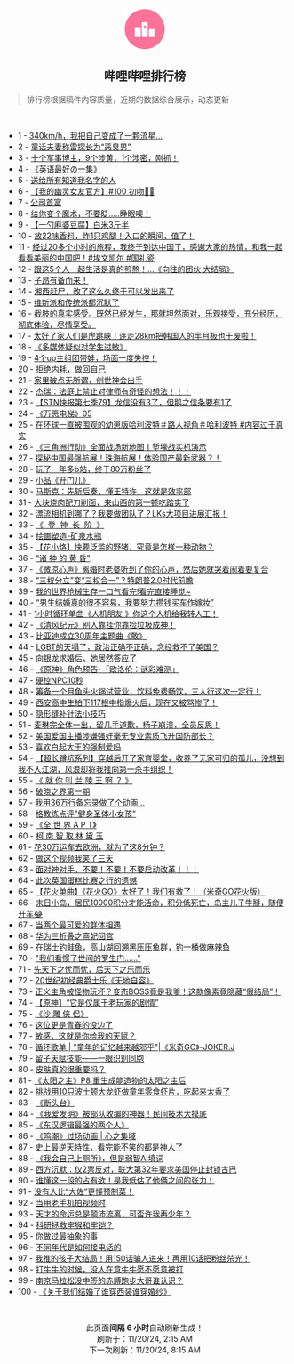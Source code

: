 <div align="center">
    <img src="./assets/icon_rank.png" alt="logo" />
    <h2>哔哩哔哩排行榜</h>
</div>

> 排行榜根据稿件内容质量，近期的数据综合展示，动态更新

<br />

<ul><li><span>1 - <a href=https://www.bilibili.com/BV1NeULY2EV2 target=_blank>340km/h，我把自己变成了一颗流星...</a></span></li><li><span>2 - <a href=https://www.bilibili.com/BV1eZUBYbEqA target=_blank>童话夫妻称雷探长为“恶臭男”</a></span></li><li><span>3 - <a href=https://www.bilibili.com/BV1oFUCYkELx target=_blank>十个军事博主，9个涉黄，1个涉密，刚抓！</a></span></li><li><span>4 - <a href=https://www.bilibili.com/BV1PtmDYCExM target=_blank>《英语最好の一集》</a></span></li><li><span>5 - <a href=https://www.bilibili.com/BV14UUAYmExC target=_blank>送给所有知道我名字的人</a></span></li><li><span>6 - <a href=https://www.bilibili.com/BV1aNUrYhEax target=_blank>【我的幽灵女友官方】#100&nbsp;初吻👻😶</a></span></li><li><span>7 - <a href=https://www.bilibili.com/BV1mSmhYoE8W target=_blank>公司首富</a></span></li><li><span>8 - <a href=https://www.bilibili.com/BV1D4U6Y4Eb5 target=_blank>给你变个魔术，不要眨.....睁眼噢！</a></span></li><li><span>9 - <a href=https://www.bilibili.com/BV1JXUHYoE54 target=_blank>【一勺麻婆豆腐】白米3斤半</a></span></li><li><span>10 - <a href=https://www.bilibili.com/BV1hYUWYEEkX target=_blank>放22味香料，炸1只鸡腿！入口的瞬间，值了！</a></span></li><li><span>11 - <a href=https://www.bilibili.com/BV1QLUiYEEFd target=_blank>经过20多个小时的旅程，我终于到达中国了，感谢大家的热情，和我一起看看美丽的中国吧！#埃文凯尔&nbsp;#国礼瓷</a></span></li><li><span>12 - <a href=https://www.bilibili.com/BV16hmZYRESm target=_blank>跟这5个人一起生活是真的煎熬！...《向往的团伙&nbsp;大结局》</a></span></li><li><span>13 - <a href=https://www.bilibili.com/BV1J2U7YLErH target=_blank>子昂有备而来！</a></span></li><li><span>14 - <a href=https://www.bilibili.com/BV1uemfYrE2h target=_blank>湘西赶尸，改了这么久终于可以发出来了</a></span></li><li><span>15 - <a href=https://www.bilibili.com/BV1iiUrYgEsn target=_blank>维新派和传统派都沉默了</a></span></li><li><span>16 - <a href=https://www.bilibili.com/BV1t5UrYsEEg target=_blank>截肢的真实感受。既然已经发生，那就坦然面对，乐观接受，充分经历，彻底体验，尽情享受。</a></span></li><li><span>17 - <a href=https://www.bilibili.com/BV1scmfYPES3 target=_blank>太好了家人们是虎跳峡！连走28km把韩国人的半月板也干废啦！</a></span></li><li><span>18 - <a href=https://www.bilibili.com/BV1P1mfYPEms target=_blank>《多媒体疑似对学生过敏》</a></span></li><li><span>19 - <a href=https://www.bilibili.com/BV1H2moYREqv target=_blank>4个up主组团带娃，场面一度失控！</a></span></li><li><span>20 - <a href=https://www.bilibili.com/BV1jpUvYRE9P target=_blank>拒绝内耗，做回自己</a></span></li><li><span>21 - <a href=https://www.bilibili.com/BV1BimZYHEYB target=_blank>家里破点无所谓，创世神会出手</a></span></li><li><span>22 - <a href=https://www.bilibili.com/BV1Y4UYY5EhH target=_blank>杰瑞：法庭上禁止对律师有奇怪的想法！！！</a></span></li><li><span>23 - <a href=https://www.bilibili.com/BV1fTU6YgEuM target=_blank>【STN快报第七季79】龙信没有3了，但鹅之信条要有1了</a></span></li><li><span>24 - <a href=https://www.bilibili.com/BV1rtUaY9EjD target=_blank>《万恶电梯》05</a></span></li><li><span>25 - <a href=https://www.bilibili.com/BV18DU8YcExo target=_blank>在环球一直被围观的幼崽版哈利波特＃路人视角＃哈利波特&nbsp;#内容过于真实</a></span></li><li><span>26 - <a href=https://www.bilibili.com/BV1FMU6Y6EMv target=_blank>《三角洲行动》全面战场新地图丨堑壕战实机演示</a></span></li><li><span>27 - <a href=https://www.bilibili.com/BV1qvU8Y3EqY target=_blank>探秘中国最强航展！珠海航展！体验国产最新武器？！</a></span></li><li><span>28 - <a href=https://www.bilibili.com/BV1WEUrYQEs6 target=_blank>玩了一年多b站，终于80万粉丝了</a></span></li><li><span>29 - <a href=https://www.bilibili.com/BV1VnU6YaEmp target=_blank>小品《开门儿》</a></span></li><li><span>30 - <a href=https://www.bilibili.com/BV1aUUrYwEF7 target=_blank>马斯克：先斩后奏，懂王特许，这就是效率部</a></span></li><li><span>31 - <a href=https://www.bilibili.com/BV1etUcYWEHC target=_blank>大块烧肉配刀削面，来山西的第一顿吃踏实了</a></span></li><li><span>32 - <a href=https://www.bilibili.com/BV1cAU7Y1Ew7 target=_blank>漂流相机到哪了？我要做团队了？LKs大项目进展汇报！</a></span></li><li><span>33 - <a href=https://www.bilibili.com/BV18UU8YaE4i target=_blank>《&nbsp;&nbsp;登&nbsp;&nbsp;神&nbsp;&nbsp;长&nbsp;&nbsp;阶&nbsp;&nbsp;》</a></span></li><li><span>34 - <a href=https://www.bilibili.com/BV164U8Y2EvV target=_blank>绘画塑造-矿泉水瓶</a></span></li><li><span>35 - <a href=https://www.bilibili.com/BV1XMUCYTEBK target=_blank>【花小烙】快要泛滥的野猪，究竟是怎样一种动物？</a></span></li><li><span>36 - <a href=https://www.bilibili.com/BV1SbmoYTEhi target=_blank>“诸&nbsp;神&nbsp;的&nbsp;黄&nbsp;昏”</a></span></li><li><span>37 - <a href=https://www.bilibili.com/BV1MHUeYqEcD target=_blank>《微凉心声》离婚时老婆听到了你的心声，然后她就哭着闹着要复合</a></span></li><li><span>38 - <a href=https://www.bilibili.com/BV16KU7YkETb target=_blank>“三权分立”变“三权合一”？特朗普2.0时代前瞻</a></span></li><li><span>39 - <a href=https://www.bilibili.com/BV1ZYmdYyEcd target=_blank>我的世界枪械生存一口气看完!看完直接睡觉~</a></span></li><li><span>40 - <a href=https://www.bilibili.com/BV1qaU8YVEtD target=_blank>“男生结婚真的很不容易，我要努力攒钱买车作嫁妆”</a></span></li><li><span>41 - <a href=https://www.bilibili.com/BV1a8UWYnEd3 target=_blank>1小时循环单曲《人机朋友 》你这个人机给我转人工！</a></span></li><li><span>42 - <a href=https://www.bilibili.com/BV1dxUcYREHC target=_blank>《清风纪元》别人靠挂你靠捡垃圾成神！</a></span></li><li><span>43 - <a href=https://www.bilibili.com/BV1GKUnYgEsn target=_blank>比亚迪成立30周年主题曲《敢》</a></span></li><li><span>44 - <a href=https://www.bilibili.com/BV17VUhYLEfZ target=_blank>LGBT的天塌了，政治正确不正确，念经救不了美国？</a></span></li><li><span>45 - <a href=https://www.bilibili.com/BV1YxUhYTEY9 target=_blank>向银龙求婚后，她居然答应了</a></span></li><li><span>46 - <a href=https://www.bilibili.com/BV1QsU7Y8ETb target=_blank>《原神》角色预告-「欧洛伦：谜彩难测」</a></span></li><li><span>47 - <a href=https://www.bilibili.com/BV1RsUYY1EZP target=_blank>硬控NPC10秒</a></span></li><li><span>48 - <a href=https://www.bilibili.com/BV18MUrY8EUd target=_blank>筹备一个月鱼头火锅试营业，饮料免费畅饮，三人行这次一定行！</a></span></li><li><span>49 - <a href=https://www.bilibili.com/BV1BqUaYmE78 target=_blank>西安高中生拍下117根中指爆火后，现在又被骂惨了！</a></span></li><li><span>50 - <a href=https://www.bilibili.com/BV1TqmfYzEhG target=_blank>隐形缝补针法小技巧</a></span></li><li><span>51 - <a href=https://www.bilibili.com/BV1reUeYtEiF target=_blank>麦琳完全体一出，留几手道歉，杨子崩溃，全员反思！</a></span></li><li><span>52 - <a href=https://www.bilibili.com/BV1dfUkYVE1B target=_blank>美国爱国主播涉嫌强奸毫无专业素质飞升国防部长？</a></span></li><li><span>53 - <a href=https://www.bilibili.com/BV1zTU6Y3EMa target=_blank>喜欢白起大王的强制爱吗</a></span></li><li><span>54 - <a href=https://www.bilibili.com/BV1WRDBY7EQN target=_blank>【超长蹲坑系列】穿越后开了家育婴堂，收养了无家可归的孤儿，没想到我不入江湖，风浪却将我推向第一杀手组织！</a></span></li><li><span>55 - <a href=https://www.bilibili.com/BV1b8U6YxERf target=_blank>《&nbsp;就&nbsp;你&nbsp;叫&nbsp;兰&nbsp;陵&nbsp;王&nbsp;啊&nbsp;？&nbsp;》</a></span></li><li><span>56 - <a href=https://www.bilibili.com/BV1S8U6YsENy target=_blank>破晓之界第一期</a></span></li><li><span>57 - <a href=https://www.bilibili.com/BV1LVmRYzERY target=_blank>我用36万行备忘录做了个动画…</a></span></li><li><span>58 - <a href=https://www.bilibili.com/BV1snU8YQEG1 target=_blank>格教练点评&quot;健身圣体小女孩&quot;</a></span></li><li><span>59 - <a href=https://www.bilibili.com/BV1qmUPYTEYi target=_blank>《全&nbsp;世&nbsp;界&nbsp;A&nbsp;P&nbsp;T》</a></span></li><li><span>60 - <a href=https://www.bilibili.com/BV1QpU6YFEQm target=_blank>柯&nbsp;南&nbsp;智&nbsp;取&nbsp;林&nbsp;黛&nbsp;玉</a></span></li><li><span>61 - <a href=https://www.bilibili.com/BV12cUHYaE5Q target=_blank>花30万运车去欧洲，就为了这8分钟？</a></span></li><li><span>62 - <a href=https://www.bilibili.com/BV1dwUFYHEDU target=_blank>做这个视频我笑了三天</a></span></li><li><span>63 - <a href=https://www.bilibili.com/BV1C2UkYHE5q target=_blank>面对神对手，不要！不要！不要启动改革！！！</a></span></li><li><span>64 - <a href=https://www.bilibili.com/BV1yuUvYeE6P target=_blank>此次英国蛋糕比赛之行的遗憾</a></span></li><li><span>65 - <a href=https://www.bilibili.com/BV1krUBYuEwK target=_blank>【花火单曲】《花火GO》太好了！我们有救了！（米奇GO花火版）</a></span></li><li><span>66 - <a href=https://www.bilibili.com/BV1jnUYYEEEc target=_blank>末日小岛，居民10000积分才能活命，积分低死亡，岛主儿子牛掰，随便开车😂</a></span></li><li><span>67 - <a href=https://www.bilibili.com/BV1tEUCY8Egb target=_blank>当两个最可爱的群体相遇</a></span></li><li><span>68 - <a href=https://www.bilibili.com/BV1wMUkYEEK5 target=_blank>华为三折叠之熹妃回宫</a></span></li><li><span>69 - <a href=https://www.bilibili.com/BV1LaUzYNECY target=_blank>在瑞士钓鲑鱼，高山湖回溯黑压压鱼群，钓一桶做麻辣鱼</a></span></li><li><span>70 - <a href=https://www.bilibili.com/BV1rimDYMEdp target=_blank>&quot;我们看惯了世间的罗生门......&quot;</a></span></li><li><span>71 - <a href=https://www.bilibili.com/BV1JLUcYaE6U target=_blank>先天下之忧而忧，后天下之乐而乐</a></span></li><li><span>72 - <a href=https://www.bilibili.com/BV1RKUeY2ErL target=_blank>20世纪初经典爵士乐《无地自容》</a></span></li><li><span>73 - <a href=https://www.bilibili.com/BV1MamoYNEg7 target=_blank>正义主角被怪物玩坏？变态BOSS竟是我爹！这款像素竟隐藏“假结局”！</a></span></li><li><span>74 - <a href=https://www.bilibili.com/BV187UVYUEmr target=_blank>【原神】“它是仅属于老玩家的剧情”</a></span></li><li><span>75 - <a href=https://www.bilibili.com/BV1pTmfYFEXc target=_blank>《沙&nbsp;雕&nbsp;侠&nbsp;侣》</a></span></li><li><span>76 - <a href=https://www.bilibili.com/BV1QNUaYzECL target=_blank>这位更是青春的没边了</a></span></li><li><span>77 - <a href=https://www.bilibili.com/BV1J4UzYBEaZ target=_blank>敏感，这就是你给我的天赋？</a></span></li><li><span>78 - <a href=https://www.bilibili.com/BV1NtmDYCEhF target=_blank>循环歌单&nbsp;|&nbsp;&quot;童年的记忆越来越邪乎&quot;|《米奇GO》-JOKER.J</a></span></li><li><span>79 - <a href=https://www.bilibili.com/BV1DMUaYqE2y target=_blank>留子天赋技能——一眼识别同胞</a></span></li><li><span>80 - <a href=https://www.bilibili.com/BV1jsUcYxENC target=_blank>皮肤真的很重要吗？</a></span></li><li><span>81 - <a href=https://www.bilibili.com/BV1BiUaYEER9 target=_blank>《太阳之主》P8&nbsp;重生成能造物的太阳之主后</a></span></li><li><span>82 - <a href=https://www.bilibili.com/BV1LWmfYEEFe target=_blank>挑战用10只波士顿大龙虾做童年零食虾片，吃起来太香了</a></span></li><li><span>83 - <a href=https://www.bilibili.com/BV1HSUkYnEB1 target=_blank>《断头台》</a></span></li><li><span>84 - <a href=https://www.bilibili.com/BV1DXUaYqEbB target=_blank>《我爱发明》被部队收编的神器！民间技术大摸底</a></span></li><li><span>85 - <a href=https://www.bilibili.com/BV1yZmdYtEYV target=_blank>《东汉逻辑最强的两个人》</a></span></li><li><span>86 - <a href=https://www.bilibili.com/BV1QUUrYwE46 target=_blank>《鸣潮》过场动画&nbsp;|&nbsp;心之集域</a></span></li><li><span>87 - <a href=https://www.bilibili.com/BV1nUU6YVE4w target=_blank>史上最逆天特性，看完能不笑的都是神人了</a></span></li><li><span>88 - <a href=https://www.bilibili.com/BV11cUYYwE7E target=_blank>《我会自己上厕所》，但是弱智AI填词</a></span></li><li><span>89 - <a href=https://www.bilibili.com/BV1cuUkYmEsX target=_blank>西方沉默：仅2票反对，联大第32年要求美国停止封锁古巴</a></span></li><li><span>90 - <a href=https://www.bilibili.com/BV1gCUzYoESz target=_blank>谁懂这一段的占有欲！是我低估了他俩之间的张力！</a></span></li><li><span>91 - <a href=https://www.bilibili.com/BV1NvmRYsEoj target=_blank>没有人比“大佐”更懂预制菜！</a></span></li><li><span>92 - <a href=https://www.bilibili.com/BV1R2UeYJEVA target=_blank>当用老手机拍视频时</a></span></li><li><span>93 - <a href=https://www.bilibili.com/BV1KkmfYKEnJ target=_blank>天才的命运总是颠沛流离，可否许我再少年？</a></span></li><li><span>94 - <a href=https://www.bilibili.com/BV1erU8YTEAv target=_blank>科研拯救牢猴和牢铠？</a></span></li><li><span>95 - <a href=https://www.bilibili.com/BV18DmdYPEKq target=_blank>你做过最抽象的事</a></span></li><li><span>96 - <a href=https://www.bilibili.com/BV1qiU8Y6EwU target=_blank>不同年代是如何接电话的</a></span></li><li><span>97 - <a href=https://www.bilibili.com/BV1WRm9YQEQU target=_blank>我推的孩子大结局！用150话骗人进来！再用10话把粉丝杀光！</a></span></li><li><span>98 - <a href=https://www.bilibili.com/BV1dRmRY6Eig target=_blank>打牛牛的时候，没人在意牛牛愿不愿意被打</a></span></li><li><span>99 - <a href=https://www.bilibili.com/BV18PUzYWEsA target=_blank>南京马拉松没中签的赤膊跑步大哥谁认识？</a></span></li><li><span>100 - <a href=https://www.bilibili.com/BV1hYUWYEEmi target=_blank>《关于我们结婚了谁穿西装谁穿婚纱》</a></span></li></ul>

<br />

<p align=center>此页面<strong>间隔 6 小时</strong>自动刷新生成！<br>刷新于：11/20/24, 2:15 AM<br>下一次刷新：11/20/24, 8:15 AM</p>
